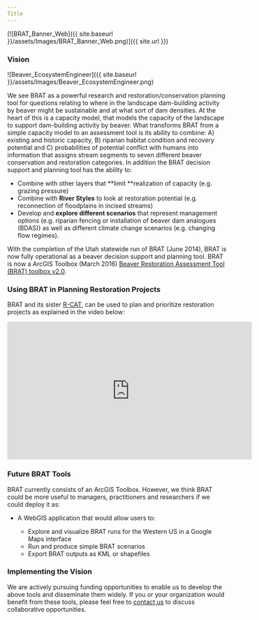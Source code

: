```yaml
---
Title
---
```


[![BRAT_Banner_Web]({{ site.baseurl }}/assets/Images/BRAT_Banner_Web.png)]({{ site.url }})

### Vision

![Beaver_EcosystemEngineer]({{ site.baseurl }}/assets/Images/Beaver_EcosystemEngineer.png)



We see BRAT as a powerful research and restoration/conservation planning tool for questions relating to where in the landscape dam-building activity by beaver might be sustainable and at what sort of dam densities. At the heart of this is a capacity model, that models the capacity of the landscape to support dam-building activity by beaver. What transforms BRAT from a simple capacity model to an assessment tool is its ability to combine: A) existing and historic capacity, B) riparian habitat condition and recovery potential and C) probabilities of potential conflict with humans into information that assigns stream segments to seven different beaver conservation and restoration categories. In addition the BRAT decision support and planning tool has the ability to:

- Combine with other layers that **limit **realization of capacity (e.g. grazing pressure)
- Combine with **River Styles** to look at restoration potential (e.g. reconnection of floodplains in incised streams)
- Develop and **explore different scenarios** that represent management options (e.g. riparian fencing or installation of beaver dam analogues (BDAS)) as well as different climate change scenarios (e.g. changing flow regimes).

With the completion of the Utah statewide run of BRAT (June 2014), BRAT is now fully operational as a beaver decision support and planning tool.  BRAT is now a ArcGIS Toolbox (March 2016) [Beaver Restoration Assessment Tool (BRAT) toolbox v2.0](https://s3-us-west-2.amazonaws.com/etalweb.joewheaton.org/Courses/Beaver/Excercises/Homework_02/BRAT_2.0.zip).



### Using BRAT in Planning Restoration Projects

BRAT and its sister [R-CAT](http://etal.joewheaton.org/rcat), can be used to plan and prioritize restoration projects as explained in the video below:



<iframe width="560" height="315" src="https://www.youtube.com/embed/e28Ix-08PdM" frameborder="0" allowfullscreen></iframe>



### Future BRAT Tools

BRAT currently consists of an ArcGIS Toolbox. However, we think BRAT could be more useful to managers, practitioners and researchers if we could deploy it as:

- A WebGIS application that would allow users to:

  * Explore and visualize  BRAT runs for the Western US in a Google Maps interface

  - Run and produce simple BRAT scenarios 
  - Export BRAT outputs as KML or shapefiles

### Implementing the Vision

We are actively pursuing funding opportunities to enable us to develop the above tools and disseminate them widely.  If you or your organization would benefit from these tools, please feel free to [contact us](http://www.joewheaton.org/Home/contact) to discuss collaborative opportunities.